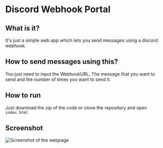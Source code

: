 # Discord Webhook Portal

## What is it?
It's just a simple web app which lets you send messages using a discord webhook.

## How to send messages using this?
You just need to input the WebhookURL, The message that you want to send and the number of times you want to send it.

## How to run
Just download the zip of the code or clone the repository and open `index.html`

## Screenshot
![Screenshot of the webpage](https://media.discordapp.net/attachments/932507038410473563/1077287328155979826/image.png?width=1390&height=701)
